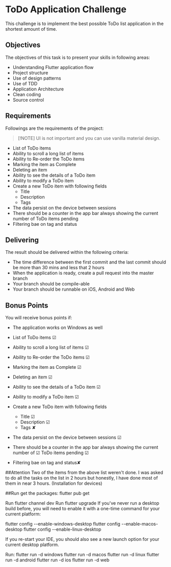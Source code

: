 # ToDo Application Challenge

This challenge is to implement the best possible ToDo list application in the
shortest amount of time.

## Objectives

The objectives of this task is to present your skills in following areas:

- Understanding Flutter application flow
- Project structure
- Use of design patterns
- Use of TDD
- Application Architecture
- Clean coding
- Source control

## Requirements

Followings are the requirements of the project:

> [!NOTE] UI is not important and you can use vanilla material design.

- List of ToDo items
- Ability to scroll a long list of items
- Ability to Re-order the ToDo items
- Marking the item as Complete
- Deleting an item
- Ability to see the details of a ToDo item
- Ability to modify a ToDo item
- Create a new ToDo item with following fields
  - Title
  - Description
  - Tags
- The data persist on the device between sessions
- There should be a counter in the app bar always showing the current number of
  ToDo items pending
- Filtering bae on tag and status

## Delivering

The result should be delivered within the following criteria:

- The time difference between the first commit and the last commit should be
  more than 30 mins and less that 2 hours
- When the application is ready, create a pull request into the master branch
- Your branch should be compile-able
- Your branch should be runnable on iOS, Android and Web

## Bonus Points

You will receive bonus points if:

- The application works on Windows as well


- List of ToDo items ☑
- Ability to scroll a long list of items ☑
- Ability to Re-order the ToDo items ☑
- Marking the item as Complete ☑
- Deleting an item ☑
- Ability to see the details of a ToDo item ☑
- Ability to modify a ToDo item ☑
- Create a new ToDo item with following fields
  - Title ☑
  - Description ☑
  - Tags ✘
- The data persist on the device between sessions ☑
- There should be a counter in the app bar always showing the current number of ☑
  ToDo items pending ☑
- Filtering bae on tag and status️✘

##Attention
Two of the items from the above list weren't done. 
I was asked to do all the tasks on the list in 2 hours but honestly, 
I have done most of them in near 3 hours.
(Installation for devices)

##Run
get the packages: flutter pub get
 
Run flutter channel dev
Run flutter upgrade
If you've never run a desktop build before, 
you will need to enable it with a one-time command for your current platform:

flutter config --enable-windows-desktop
flutter config --enable-macos-desktop
flutter config --enable-linux-desktop

If you re-start your IDE, you should also see a new launch option for your current desktop platform.

Run:
flutter run -d windows
flutter run -d macos
flutter run -d linux
flutter run -d android
flutter run -d ios
flutter run -d web
